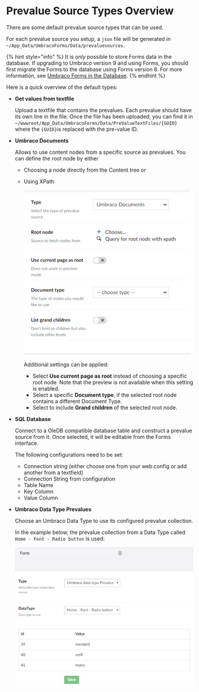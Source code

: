 # Prevalue Source Types Overview

There are some default prevalue source types that can be used.

For each prevalue source you setup, a `json` file will be generated in `~/App_Data/UmbracoForms/Data/prevaluesources`.

{% hint style="info" %}
It is _only_ possible to store Forms data in the database. If upgrading to Umbraco version 9 and using Forms, you should first migrate the Forms to the database using Forms version 8. For more information, see [Umbraco Forms in the Database](../../developer/forms-in-the-database.md).
{% endhint %}

Here is a quick overview of the default types:

*   **Get values from textfile**

    Upload a textfile that contains the prevalues. Each prevalue should have its own line in the file. Once the file has been uploaded, you can find it in `~/wwwroot/App_Data/UmbracoForms/Data/PreValueTextFiles/{GUID}` where the `{GUID}`is replaced with the pre-value ID.
*   **Umbraco Documents**

    Allows to use content nodes from a specific source as prevalues. You can define the root node by either

    * Choosing a node directly from the Content tree or
    *   Using XPath

        ![Umbraco Documents as prevalue sources](images/umbraco-documents-v9.png)

        Additional settings can be applied:

        * Select **Use current page as root** instead of choosing a specific root node. Note that the preview is not available when this setting is enabled.
        * Select a specific **Document type**, if the selected root node contains a different Document Type.
        * Select to include **Grand children** of the selected root node.
*   **SQL Database**

    Connect to a OleDB compatible database table and construct a prevalue source from it. Once selected, it will be editable from the Forms interface.

    The following configurations need to be set:

    * Connection string (either choose one from your web.config or add another from a textfield)
    * Connection String from configuration
    * Table Name
    * Key Column
    * Value Column
*   **Umbraco Data Type Prevalues**

    Choose an Umbraco Data Type to use its configured prevalue collection.

    In the example below, the prevalue collection from a Data Type called `Home - Font - Radio button` is used:

    ![Data Type prevalues](images/datatype-prevalues.png)
